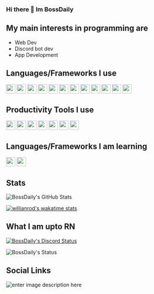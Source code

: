
### Hi there 👋 Im BossDaily

## My main interests in programming are 
- Web Dev
- Discord bot dev
- App Development
## Languages/Frameworks I use
<img src="https://cdn.jsdelivr.net/gh/devicons/devicon/icons/javascript/javascript-original.svg" height="25" width="25" />  <img src="https://cdn.jsdelivr.net/gh/devicons/devicon/icons/typescript/typescript-original.svg" height="25" width="25" /> <img src="https://cdn.jsdelivr.net/gh/devicons/devicon/icons/nodejs/nodejs-original.svg" height="25" width="25" />  <img src="https://cdn.jsdelivr.net/gh/devicons/devicon/icons/discordjs/discordjs-original.svg" height="25" width="25" />  <img src="https://cdn.jsdelivr.net/gh/devicons/devicon/icons/html5/html5-original.svg" height="25" width="25" />  <img src="https://cdn.jsdelivr.net/gh/devicons/devicon/icons/css3/css3-original.svg" height="25" width="25" />  <img src="https://cdn.jsdelivr.net/gh/devicons/devicon/icons/git/git-original.svg" height="25" width="25" /> 
<img src="https://cdn.jsdelivr.net/gh/devicons/devicon/icons/mysql/mysql-original.svg" height="25" width="25"/> 
<img src="https://cdn.jsdelivr.net/gh/devicons/devicon/icons/react/react-original.svg" height="25" width="25"/> 
<img src="https://cdn.jsdelivr.net/gh/devicons/devicon/icons/tailwindcss/tailwindcss-plain.svg" height="25" width="25"/> 
<img src="https://cdn.icon-icons.com/icons2/2148/PNG/512/prisma_icon_132076.png" height="25" width="25"/> 
<img src="https://cdn.jsdelivr.net/gh/devicons/devicon/icons/nextjs/nextjs-line.svg" height="25" width="25"/> 

## Productivity Tools I use
<img src="https://cdn.jsdelivr.net/gh/devicons/devicon/icons/windows8/windows8-original.svg" height="25" width="25"/> <img src="https://upload.wikimedia.org/wikipedia/commons/9/9c/IntelliJ_IDEA_Icon.svg" height="25" width="25"/> <img src="https://cdn.jsdelivr.net/gh/devicons/devicon/icons/vscode/vscode-original.svg" height="25" width="25"/>  <img src="https://img.icons8.com/material-outlined/30/000000/github.png" height="25" width="25"/>  <img src="https://cdn.jsdelivr.net/gh/devicons/devicon/icons/trello/trello-plain.svg" height="25" width="25"/> <img src="https://1v5ymx3zt3y73fq5gy23rtnc-wpengine.netdna-ssl.com/wp-content/uploads/2021/06/gitkraken-keif-mono-teal-sq.svg" height="25" width="25"/> <img src="https://yt3.ggpht.com/ytc/AKedOLTcIl6kKt3lEPJEySUf_hpHiKDKiFeo9eWPReLysQ=s88-c-k-c0x00ffffff-no-rj" height="25" width="25"/> 
## Languages/Frameworks I am learning
 <img src="https://cdn.jsdelivr.net/gh/devicons/devicon/icons/cplusplus/cplusplus-plain.svg" height="25" width="25"/> <img src="https://cdn.jsdelivr.net/gh/devicons/devicon/icons/svelte/svelte-original.svg" height="25" width="25"/>

## Stats
![BossDaily's GitHub Stats](https://github-readme-stats.vercel.app/api?username=BossDaily&show_icons=true&bg_color=30,000000,434343&text_color=ffffff&title_color=ffffff&icon_color=ffffff)

[![willianrod's wakatime stats](https://github-readme-stats.vercel.app/api/wakatime?username=BossDaily&bg_color=30,000000,434343&text_color=ffffff&title_color=ffffff&layout=compact&custom_title=Top%20Languages)](https://github.com/anuraghazra/github-readme-stats)


## What I am upto RN
[![BossDaily's Discord Status](https://lanyard.cnrad.dev/api/274973338676494347)](https://discord.com/users/274973338676494347)

![BossDaily's Status](https://spotify-recently-played-readme.vercel.app/api?user=vt5b5q5et3rhki85e88ex0tsm)
## Social Links
<a>![enter image description here](https://img.shields.io/badge/Discord-5865F2?style=for-the-badge&logo=discord&logoColor=white&label=BossDaily%236016)</a>
